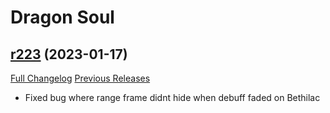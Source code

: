 # <DBM> Dragon Soul

## [r223](https://github.com/DeadlyBossMods/DBM-Cataclysm/tree/r223) (2023-01-17)
[Full Changelog](https://github.com/DeadlyBossMods/DBM-Cataclysm/compare/r222...r223) [Previous Releases](https://github.com/DeadlyBossMods/DBM-Cataclysm/releases)

- Fixed bug where range frame didnt hide when debuff faded on Bethilac  

